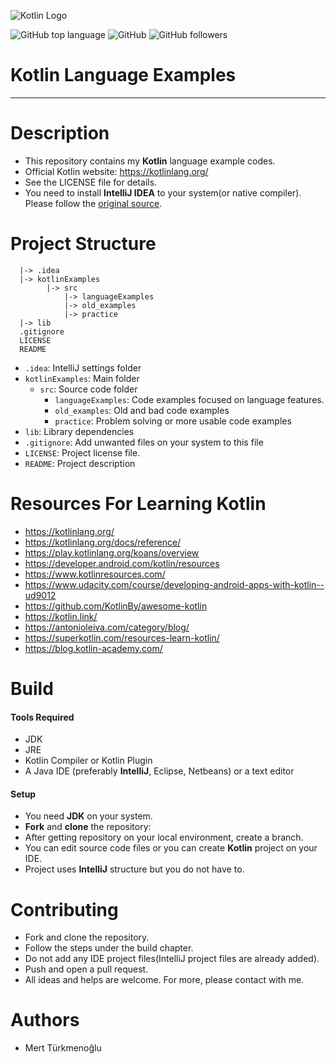 ![Kotlin Logo](https://upload.wikimedia.org/wikipedia/commons/b/b5/Kotlin-logo.png)  

![GitHub top language](https://img.shields.io/github/languages/top/mertturkmenoglu/kotlin.svg?logo=Kotlin) ![GitHub](https://img.shields.io/github/license/mertturkmenoglu/kotlin.svg) ![GitHub followers](https://img.shields.io/github/followers/mertturkmenoglu.svg?style=social)
# Kotlin Language Examples
***
# Description
* This repository contains my **Kotlin** language example codes.
* Official Kotlin website: https://kotlinlang.org/
* See the LICENSE file for details.
* You need to install **IntelliJ IDEA** to your system(or native compiler). Please follow the [original source].
# Project Structure
```
  |-> .idea
  |-> kotlinExamples
        |-> src
            |-> languageExamples
            |-> old_examples
            |-> practice
  |-> lib
  .gitignore
  LICENSE
  README
```
  * `.idea`: IntelliJ settings folder
  * `kotlinExamples`: Main folder
    * `src`: Source code folder
      * `languageExamples`: Code examples focused on language features.
      * `old_examples`: Old and bad code examples
      * `practice`: Problem solving or more usable code examples
  * `lib`: Library dependencies
  * `.gitignore`: Add unwanted files on your system to this file
  * `LICENSE`: Project license file.
  * `README`: Project description
# Resources For Learning Kotlin
* https://kotlinlang.org/
* https://kotlinlang.org/docs/reference/
* https://play.kotlinlang.org/koans/overview
* https://developer.android.com/kotlin/resources
* https://www.kotlinresources.com/
* https://www.udacity.com/course/developing-android-apps-with-kotlin--ud9012
* https://github.com/KotlinBy/awesome-kotlin
* https://kotlin.link/
* https://antonioleiva.com/category/blog/
* https://superkotlin.com/resources-learn-kotlin/
* https://blog.kotlin-academy.com/
# Build
#### Tools Required
* JDK
* JRE
* Kotlin Compiler or Kotlin Plugin
* A Java IDE (preferably **IntelliJ**, Eclipse, Netbeans) or a text editor
#### Setup
* You need **JDK** on your system.
* **Fork** and **clone** the repository:
* After getting repository on your local environment, create a branch.
* You can edit source code files or you can create **Kotlin** project on your IDE.
* Project uses **IntelliJ** structure but you do not have to.
# Contributing
* Fork and clone the repository.
* Follow the steps under the build chapter.
* Do not add any IDE project files(IntelliJ project files are already added).
* Push and open a pull request.
* All ideas and helps are welcome. For more, please contact with me.
# Authors
* Mert Türkmenoğlu

[original source]: https://kotlinlang.org/